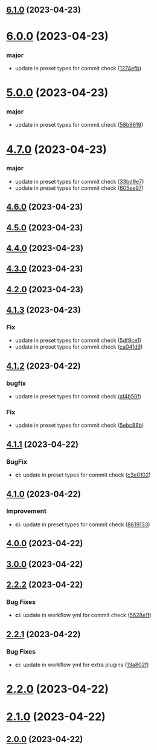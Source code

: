 ## [6.1.0](https://github.com/kumvijaya/semantic-release-tester/compare/v6.0.0...v6.1.0) (2023-04-23)

# [6.0.0](https://github.com/kumvijaya/semantic-release-tester/compare/v5.0.0...v6.0.0) (2023-04-23)


### major

* update in preset types for commit check ([1274efb](https://github.com/kumvijaya/semantic-release-tester/commit/1274efb9501f1c9f7936c3bef30ccec453d091b9))

# [5.0.0](https://github.com/kumvijaya/semantic-release-tester/compare/v4.7.0...v5.0.0) (2023-04-23)


### major

* update in preset types for commit check ([58b9619](https://github.com/kumvijaya/semantic-release-tester/commit/58b9619d25edbe2a7f7e780165ef067650186418))

# [4.7.0](https://github.com/kumvijaya/semantic-release-tester/compare/v4.6.0...v4.7.0) (2023-04-23)


### major

* update in preset types for commit check ([33bd9e7](https://github.com/kumvijaya/semantic-release-tester/commit/33bd9e7e6dafc221067a47df9347a11e0942abb9))
* update in preset types for commit check ([605ee97](https://github.com/kumvijaya/semantic-release-tester/commit/605ee970b4cc18aeeab81dd246c9aa870a8fe515))

## [4.6.0](https://github.com/kumvijaya/semantic-release-tester/compare/v4.5.0...v4.6.0) (2023-04-23)

## [4.5.0](https://github.com/kumvijaya/semantic-release-tester/compare/v4.4.0...v4.5.0) (2023-04-23)

## [4.4.0](https://github.com/kumvijaya/semantic-release-tester/compare/v4.3.0...v4.4.0) (2023-04-23)

## [4.3.0](https://github.com/kumvijaya/semantic-release-tester/compare/v4.2.0...v4.3.0) (2023-04-23)

## [4.2.0](https://github.com/kumvijaya/semantic-release-tester/compare/v4.1.3...v4.2.0) (2023-04-23)

## [4.1.3](https://github.com/kumvijaya/semantic-release-tester/compare/v4.1.2...v4.1.3) (2023-04-23)


### Fix

* update in preset types for commit check ([5df9ce1](https://github.com/kumvijaya/semantic-release-tester/commit/5df9ce1d3ce3ba13819f40c931588a4711812630))
* update in preset types for commit check ([ca04fd9](https://github.com/kumvijaya/semantic-release-tester/commit/ca04fd9a8786fd68430c9d5501f84f0b1946fc7e))

## [4.1.2](https://github.com/kumvijaya/semantic-release-tester/compare/v4.1.1...v4.1.2) (2023-04-22)


### bugfix

* update in preset types for commit check ([af4b50f](https://github.com/kumvijaya/semantic-release-tester/commit/af4b50f41b5ad77e17e9571293ce2d9b061632f8))

### Fix

* update in preset types for commit check ([5ebc88b](https://github.com/kumvijaya/semantic-release-tester/commit/5ebc88b23aec15e3a6441da3f3ee1181531a2ece))

## [4.1.1](https://github.com/kumvijaya/semantic-release-tester/compare/v4.1.0...v4.1.1) (2023-04-22)


### BugFix

* **ci:** update in preset types for commit check ([c3e0102](https://github.com/kumvijaya/semantic-release-tester/commit/c3e0102696a98d2857a677db6583629ecff42b76))

## [4.1.0](https://github.com/kumvijaya/semantic-release-tester/compare/v4.0.0...v4.1.0) (2023-04-22)


### Improvement

* **ci:** update in preset types for commit check ([8619133](https://github.com/kumvijaya/semantic-release-tester/commit/8619133dfa98aee0a8830b7f50d5810c3be7fa46))

## [4.0.0](https://github.com/kumvijaya/semantic-release-tester/compare/v3.0.0...v4.0.0) (2023-04-22)

## [3.0.0](https://github.com/kumvijaya/semantic-release-tester/compare/v2.2.2...v3.0.0) (2023-04-22)

## [2.2.2](https://github.com/kumvijaya/semantic-release-tester/compare/v2.2.1...v2.2.2) (2023-04-22)


### Bug Fixes

* **ci:** update in workflow yml for commit check ([5628e1f](https://github.com/kumvijaya/semantic-release-tester/commit/5628e1f2dd100ec6757b659ba453ce07fd28621d))

## [2.2.1](https://github.com/kumvijaya/semantic-release-tester/compare/v2.2.0...v2.2.1) (2023-04-22)


### Bug Fixes

* **ci:** update in workflow yml for extra plugins ([13a802f](https://github.com/kumvijaya/semantic-release-tester/commit/13a802f5d661c11125fa5c65087f88fa46a17eb8))

# [2.2.0](https://github.com/kumvijaya/semantic-release-tester/compare/v2.1.0...v2.2.0) (2023-04-22)

# [2.1.0](https://github.com/kumvijaya/semantic-release-tester/compare/v2.0.0...v2.1.0) (2023-04-22)

## [2.0.0](https://github.com/kumvijaya/semantic-release-tester/compare/v1.0.1...v2.0.0) (2023-04-22)
